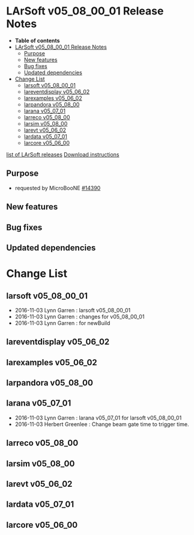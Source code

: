 LArSoft v05\_08\_00\_01 Release Notes
=============================================================================

-   **Table of contents**
-   [LArSoft v05\_08\_00\_01 Release Notes](#LArSoft-v05_08_00_01-Release-Notes)
    -   [Purpose](#Purpose)
    -   [New features](#New-features)
    -   [Bug fixes](#Bug-fixes)
    -   [Updated dependencies](#Updated-dependencies)
-   [Change List](#Change-List)
    -   [larsoft v05\_08\_00\_01](#larsoft-v05_08_00_01)
    -   [lareventdisplay v05\_06\_02](#lareventdisplay-v05_06_02)
    -   [larexamples v05\_06\_02](#larexamples-v05_06_02)
    -   [larpandora v05\_08\_00](#larpandora-v05_08_00)
    -   [larana v05\_07\_01](#larana-v05_07_01)
    -   [larreco v05\_08\_00](#larreco-v05_08_00)
    -   [larsim v05\_08\_00](#larsim-v05_08_00)
    -   [larevt v05\_06\_02](#larevt-v05_06_02)
    -   [lardata v05\_07\_01](#lardata-v05_07_01)
    -   [larcore v05\_06\_00](#larcore-v05_06_00)

[list of LArSoft releases](LArSoft_release_list)
[Download instructions](http://scisoft.fnal.gov/scisoft/bundles/larsoft/v05_08_00_01/larsoft-v05_08_00_01.html)

Purpose
--------------------

-   requested by MicroBooNE [\#14390](/redmine/issues/14390 "Support: special v05_08_00_01 release for MicroBooNE (Closed)")

New features
------------------------------

Bug fixes
------------------------

Updated dependencies
----------------------------------------------

Change List
============================

larsoft v05\_08\_00\_01
-------------------------------------------------

-   2016-11-03 Lynn Garren : larsoft v05\_08\_00\_01
-   2016-11-03 Lynn Garren : changes for v05\_08\_00\_01
-   2016-11-03 Lynn Garren : for newBuild

lareventdisplay v05\_06\_02
----------------------------------------------------------

larexamples v05\_06\_02
--------------------------------------------------

larpandora v05\_08\_00
------------------------------------------------

larana v05\_07\_01
----------------------------------------

-   2016-11-03 Lynn Garren : larana v05\_07\_01 for larsoft v05\_08\_00\_01
-   2016-11-03 Herbert Greenlee : Change beam gate time to trigger time.

larreco v05\_08\_00
------------------------------------------

larsim v05\_08\_00
----------------------------------------

larevt v05\_06\_02
----------------------------------------

lardata v05\_07\_01
------------------------------------------

larcore v05\_06\_00
------------------------------------------
